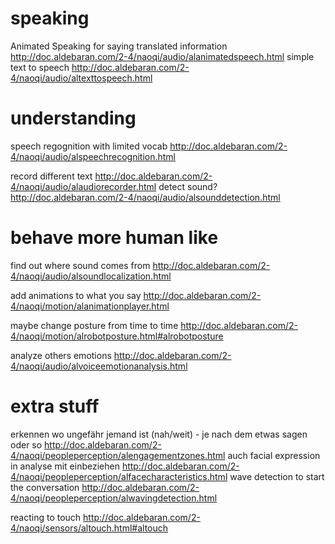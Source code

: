 # speaking
Animated Speaking for saying translated information http://doc.aldebaran.com/2-4/naoqi/audio/alanimatedspeech.html
simple text to speech http://doc.aldebaran.com/2-4/naoqi/audio/altexttospeech.html

# understanding
speech regognition with limited vocab http://doc.aldebaran.com/2-4/naoqi/audio/alspeechrecognition.html

record different text http://doc.aldebaran.com/2-4/naoqi/audio/alaudiorecorder.html
detect sound? http://doc.aldebaran.com/2-4/naoqi/audio/alsounddetection.html


# behave more human like
find out where sound comes from http://doc.aldebaran.com/2-4/naoqi/audio/alsoundlocalization.html

add animations to what you say http://doc.aldebaran.com/2-4/naoqi/motion/alanimationplayer.html

maybe change posture from time to time http://doc.aldebaran.com/2-4/naoqi/motion/alrobotposture.html#alrobotposture

analyze others emotions http://doc.aldebaran.com/2-4/naoqi/audio/alvoiceemotionanalysis.html




# extra stuff
erkennen wo ungefähr jemand ist (nah/weit) - je nach dem etwas sagen oder so http://doc.aldebaran.com/2-4/naoqi/peopleperception/alengagementzones.html
auch facial expression in analyse mit einbeziehen http://doc.aldebaran.com/2-4/naoqi/peopleperception/alfacecharacteristics.html
wave detection to start the conversation http://doc.aldebaran.com/2-4/naoqi/peopleperception/alwavingdetection.html

reacting to touch http://doc.aldebaran.com/2-4/naoqi/sensors/altouch.html#altouch

